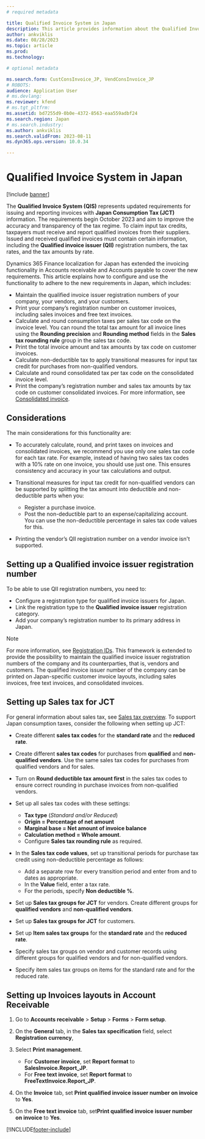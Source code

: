 ```yaml
---
# required metadata

title: Qualified Invoice System in Japan
description: This article provides information about the Qualified Invoice System which will be required in Japan started October 1, 2023..
author: ankviklis
ms.date: 08/28/2023
ms.topic: article
ms.prod: 
ms.technology: 

# optional metadata

ms.search.form: CustConsInvoice_JP, VendConsInvoice_JP
# ROBOTS: 
audience: Application User
# ms.devlang: 
ms.reviewer: kfend
# ms.tgt_pltfrm: 
ms.assetid: bd7255d9-0b0e-4372-8563-eaa559adbf24
ms.search.region: Japan
# ms.search.industry: 
ms.author: ankviklis 
ms.search.validFrom: 2023-08-11
ms.dyn365.ops.version: 10.0.34

---
```


# Qualified Invoice System in Japan

[!include [banner](../includes/banner.md)]

The **Qualified Invoice System (QIS)** represents updated requirements for issuing and reporting invoices with **Japan Consumption Tax (JCT)** information. The requirements begin October 2023 and aim to improve the accuracy and transparency of the tax regime. 
To claim input tax credits, taxpayers must receive and report qualified invoices from their suppliers. Issued and received qualified invoices must contain certain information, 
including the **Qualified invoice issuer (QII)** registration numbers, the tax rates, and the tax amounts by rate. 

Dynamics 365 Finance localization for Japan has extended the invoicing functionality in Accounts receivable and Accounts payable to cover the new requirements. 
This article explains how to configure and use the functionality to adhere to the new requirements in Japan, which includes:

- Maintain the qualified invoice issuer registration numbers of your company, your vendors, and your customers.
- Print your company’s registration number on customer invoices, including sales invoices and free text invoices.
- Calculate and round consumption taxes per sales tax code on the invoice level. You can round the total tax amount for all invoice lines using the **Rounding precision** and **Rounding method** fields in the **Sales tax rounding rule** group in the sales tax code.
- Print the total invoice amount and tax amounts by tax code on customer invoices.
- Calculate non-deductible tax to apply transitional measures for input tax credit for purchases from non-qualified vendors.
- Calculate and round consolidated tax per tax code on the consolidated invoice level.
- Print the company’s registration number and sales tax amounts by tax code on customer consolidated invoices. For more information, see [Consolidated invoice](/dynamics365/finance/localizations/apac-jpn-consolidate-invoices**).

## Considerations
The main considerations for this functionality are:

- To accurately calculate, round, and print taxes on invoices and consolidated invoices, we recommend you use only one sales tax code for each tax rate. For example, instead of having two sales tax codes with a 10% rate on one invoice, you should use just one. This ensures consistency and accuracy in your tax calculations and output.
- Transitional measures for input tax credit for non-qualified vendors can be supported by splitting the tax amount into deductible and non-deductible parts when you:

  - Register a purchase invoice.
  - Post the non-deductible part to an expense/capitalizing account. You can use the non-deductible percentage in sales tax code values for this.

- Printing the vendor’s QII registration number on a vendor invoice isn't supported.

## Setting up a Qualified invoice issuer registration number
To be able to use QII registration numbers, you need to:
- Configure a registration type for qualified invoice issuers for Japan.
- Link the registration type to the **Qualified invoice issuer** registration category.
- Add your company’s registration number to its primary address in Japan.

> [!NOTE]
> For more information, see [Registration IDs](/dynamics365/finance/localizations/emea-registration-ids). This framework is extended to provide the possibility to maintain the qualified invoice issuer registration numbers of the company and its counterparties, that is, vendors and customers. The qualified invoice issuer number of the company can be printed on Japan-specific customer invoice layouts, including sales invoices, free text invoices, and consolidated invoices.

## Setting up Sales tax for JCT
For general information about sales tax, see [Sales tax overview](../general-ledger/indirect-taxes-overview.md). To support Japan consumption taxes, consider the following when setting up JCT:

- Create different **sales tax codes** for the **standard rate** and the **reduced rate**.
- Create different **sales tax codes** for purchases from **qualified** and **non-qualified vendors**. Use the same sales tax codes for purchases from qualified vendors and for sales.
- Turn on **Round deductible tax amount first** in the sales tax codes to ensure correct rounding in purchase invoices from non-qualified vendors.
- Set up all sales tax codes with these settings:

  - **Tax type** (*Standard and/or Reduced*)
  - **Origin = Percentage of net amount**
  - **Marginal base = Net amount of invoice balance**
  - **Calculation method = Whole amount**.
  - Configure **Sales tax rounding rule** as required.

- In the **Sales tax code values**, set up transitional periods for purchase tax credit using non-deductible percentage as follows:
    - Add a separate row for every transition period and enter from and to dates as appropriate.
	- In the **Value** field, enter a tax rate.
	- For the periods, specify **Non deductible %**.

- Set up **Sales tax groups for JCT** for vendors. Create different groups for **qualified vendors** and **non-qualified vendors**.
- Set up **Sales tax groups for JCT** for customers.
- Set up **Item sales tax groups** for the **standard rate** and the **reduced rate**.
- Specify sales tax groups on vendor and customer records using different groups for qualified vendors and for non-qualified vendors.
- Specify item sales tax groups on items for the standard rate and for the reduced rate.

## Setting up Invoices layouts in Account Receivable

1. Go to **Accounts receivable** > **Setup** > **Forms** > **Form setup**.
2. On the **General** tab, in the **Sales tax specification** field, select **Registration currency**,
3. Select **Print management**.

   - For **Customer invoice**, set **Report format** to **SalesInvoice.Report_JP**.
   - For **Free text invoice**, set **Report format** to **FreeTextInvoice.Report_JP**.

4. On the **Invoice** tab, set **Print qualified invoice issuer number on invoice** to **Yes**.
5. On the **Free text invoice** tab, set**Print qualified invoice issuer number on invoice** to **Yes**.



[!INCLUDE[footer-include](../../includes/footer-banner.md)]
